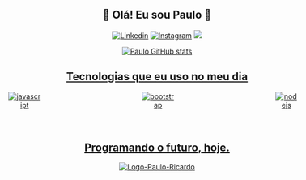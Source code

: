 <div align="center">

## 🚀 Olá! Eu sou Paulo 🚀
[![Linkedin](https://img.shields.io/badge/LinkedIn-0077B5?style=for-the-badge&logo=linkedin&logoColor=white)](https://www.linkedin.com/in/paulorcc-mylink/) [![Instagram](https://img.shields.io/badge/Instagram-E4405F?style=for-the-badge&logo=instagram&logoColor=white)](https://www.instagram.com/paulocardosorc/) <a href = "mailto:dev.paulorc@gmail.com"><img loading="lazy" src="https://img.shields.io/badge/Gmail-D14836?style=for-the-badge&logo=gmail&logoColor=white" target="_blank">

![Paulo GitHub stats](https://github-readme-stats.vercel.app/api?username=devpaulo2077&show_icons=true&theme=dracula)

## Tecnologias que eu uso no meu dia
<div style="display: flex; gap: 200px; justify-content: center;">
    <img align='center' alt='visual studio code' src='https://img.shields.io/badge/Visual_Studio_Code-0078D4?style=for-the-badge&logo=visual%20studio%20code&logoColor=white'>
    <img align='center' alt='html5' src='https://img.shields.io/badge/HTML5-E34F26?style=for-the-badge&logo=html5&logoColor=white'>
    <img align='center' alt='css3' src='https://img.shields.io/badge/CSS3-1572B6?style=for-the-badge&logo=css3&logoColor=white'> <br><br>
    <img align='center' alt='javascript' src='https://img.shields.io/badge/JavaScript-F7DF1E?style=for-the-badge&logo=javascript&logoColor=black'>
    <img align='center' alt='bootstrap' src='https://img.shields.io/badge/Bootstrap-563D7C?style=for-the-badge&logo=bootstrap&logoColor=white'>
    <img align='center' alt='nodejs' src='https://img.shields.io/badge/Node.js-43853D?style=for-the-badge&logo=node.js&logoColor=white'> <br><br>
    <img align='center' alt='react native' src='https://img.shields.io/badge/React_Native-20232A?style=for-the-badge&logo=react&logoColor=61DAFB'>
    <img align='center' alt='python' src='https://img.shields.io/badge/Python-14354C?style=for-the-badge&logo=python&logoColor=white'>
    <img align='center' alt='mysql' src='https://img.shields.io/badge/MySQL-00000F?style=for-the-badge&logo=mysql&logoColor=white'>
</div>

## Programando o futuro, hoje.
<div>
    <img src="https://i.ibb.co/bK5Lgt0/Logo-Paulo-Ricardo.png(https://uploaddeimagens.com.br/imagens/RFZRNIw)(https://uploaddeimagens.com.br/imagens/RFZRNIw)" alt="Logo-Paulo-Ricardo" border="0">
</div>

</div>
